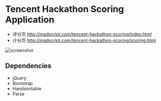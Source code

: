 # Tencent Hackathon Scoring Application

* 评分页 http://madscript.com/tencent-hackathon-scoring/index.html
* 计分页 http://madscript.com/tencent-hackathon-scoring/scoring.html

![screenshot](https://raw.github.com/yuanyan/tencent-hackathon-scoring/gh-pages/screenshot.png)


## Dependencies
* jQuery
* Bootstrap
* Handsontable
* Parse